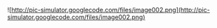 ![http://pic-simulator.googlecode.com/files/image002.png](http://pic-simulator.googlecode.com/files/image002.png)